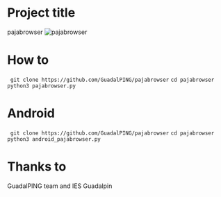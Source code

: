 # Project title
pajabrowser
![pajabrowser](http://dibujosa.com/images/12727.jpg)
# How to
``` git clone https://github.com/GuadalPING/pajabrowser```
``` cd pajabrowser ```
``` python3 pajabrowser.py ```
# Android
``` git clone https://github.com/GuadalPING/pajabrowser```
``` cd pajabrowser ```
``` python3 android_pajabrowser.py ```
# Thanks to
GuadalPING team and IES Guadalpin
